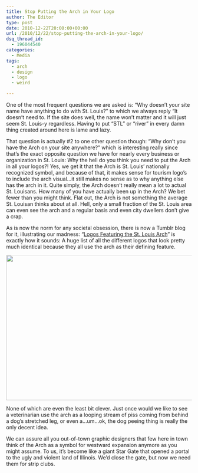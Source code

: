 ```yaml
---
title: Stop Putting the Arch in Your Logo
author: The Editor
type: post
date: 2010-12-22T20:00:00+00:00
url: /2010/12/22/stop-putting-the-arch-in-your-logo/
dsq_thread_id:
  - 196044540
categories:
  - Media
tags:
  - arch
  - design
  - logo
  - weird

---
```

One of the most frequent questions we are asked is: &#8220;Why doesn&#8217;t your site name have anything to do with St. Louis?&#8221; to which we always reply &#8220;It doesn&#8217;t need to. If the site does well, the name won&#8217;t matter and it will just seem St. Louis-y regardless. Having to put &#8220;STL&#8221; or &#8220;river&#8221; in every damn thing created around here is lame and lazy.

That question is actually #2 to one other question though: &#8220;Why don&#8217;t you have the Arch on your site anywhere?&#8221; which is interesting really since that&#8217;s the exact opposite question we have for nearly every business or organization in St. Louis: Why the hell do you think you need to put the Arch in all your logos?! Yes, we get it that the Arch is St. Louis&#8217; nationally recognized symbol, and because of that, it makes sense for tourism logo&#8217;s to include the arch visual&#8230;it still makes no sense as to why anything else has the arch in it. Quite simply, the Arch doesn&#8217;t really mean a lot to actual St. Louisans. How many of you have actually been up in the Arch? We bet fewer than you might think. Flat out, the Arch is not something the average St. Louisan thinks about at all. Hell, only a small fraction of the St. Louis area can even see the arch and a regular basis and even city dwellers don&#8217;t give a crap.

As is now the norm for any societal obsession, there is now a Tumblr blog for it, illustrating our madness: &#8220;<a href="http://logosfeaturingthesaintlouisarch.tumblr.com/" target="_blank">Logos Featuring the St. Louis Arch</a>&#8221; is exactly how it sounds: A huge list of all the different logos that look pretty much identical because they all use the arch as their defining feature.

[<img class="aligncenter size-full wp-image-8325" title="arches" src="http://media.punchingkitty.com/wordpress/2010/12/arches.jpg" alt="" width="600" height="394" />][1]

None of which are even the least bit clever. Just once would we like to see a veterinarian use the arch as a looping stream of piss coming from behind a dog&#8217;s stretched leg, or even a&#8230;um&#8230;ok, the dog peeing thing is really the only decent idea.

We can assure all you out-of-town graphic designers that few here in town think of the Arch as a symbol for westward expansion anymore as you might assume. To us, it&#8217;s become like a giant Star Gate that opened a portal to the ugly and violent land of Illinois. We&#8217;d close the gate, but now we need them for strip clubs.

 [1]: http://media.punchingkitty.com/wordpress/2010/12/arches.jpg